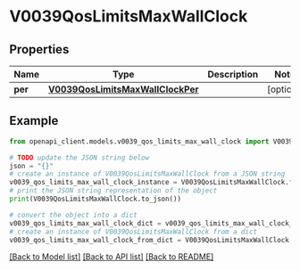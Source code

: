 # V0039QosLimitsMaxWallClock


## Properties

Name | Type | Description | Notes
------------ | ------------- | ------------- | -------------
**per** | [**V0039QosLimitsMaxWallClockPer**](V0039QosLimitsMaxWallClockPer.md) |  | [optional] 

## Example

```python
from openapi_client.models.v0039_qos_limits_max_wall_clock import V0039QosLimitsMaxWallClock

# TODO update the JSON string below
json = "{}"
# create an instance of V0039QosLimitsMaxWallClock from a JSON string
v0039_qos_limits_max_wall_clock_instance = V0039QosLimitsMaxWallClock.from_json(json)
# print the JSON string representation of the object
print(V0039QosLimitsMaxWallClock.to_json())

# convert the object into a dict
v0039_qos_limits_max_wall_clock_dict = v0039_qos_limits_max_wall_clock_instance.to_dict()
# create an instance of V0039QosLimitsMaxWallClock from a dict
v0039_qos_limits_max_wall_clock_from_dict = V0039QosLimitsMaxWallClock.from_dict(v0039_qos_limits_max_wall_clock_dict)
```
[[Back to Model list]](../README.md#documentation-for-models) [[Back to API list]](../README.md#documentation-for-api-endpoints) [[Back to README]](../README.md)


